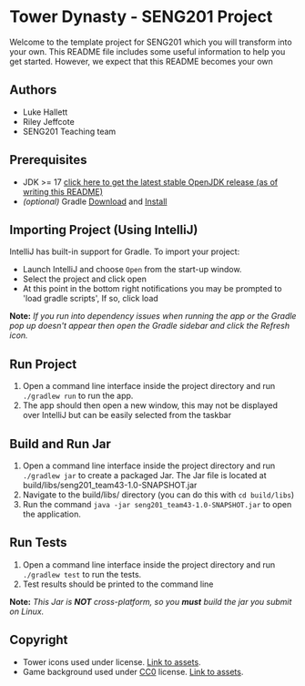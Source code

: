 # Tower Dynasty - SENG201 Project
Welcome to the template project for SENG201 which you will transform into your own.
This README file includes some useful information to help you get started.
However, we expect that this README becomes your own

## Authors
- Luke Hallett
- Riley Jeffcote
- SENG201 Teaching team

## Prerequisites
- JDK >= 17 [click here to get the latest stable OpenJDK release (as of writing this README)](https://jdk.java.net/18/)
- *(optional)* Gradle [Download](https://gradle.org/releases/) and [Install](https://gradle.org/install/)

## Importing Project (Using IntelliJ)
IntelliJ has built-in support for Gradle. To import your project:

- Launch IntelliJ and choose `Open` from the start-up window.
- Select the project and click open
- At this point in the bottom right notifications you may be prompted to 'load gradle scripts', If so, click load

**Note:** *If you run into dependency issues when running the app or the Gradle pop up doesn't appear then open the Gradle sidebar and click the Refresh icon.*

## Run Project 
1. Open a command line interface inside the project directory and run `./gradlew run` to run the app.
2. The app should then open a new window, this may not be displayed over IntelliJ but can be easily selected from the taskbar

## Build and Run Jar
1. Open a command line interface inside the project directory and run `./gradlew jar` to create a packaged Jar. The Jar file is located at build/libs/seng201_team43-1.0-SNAPSHOT.jar
2. Navigate to the build/libs/ directory (you can do this with `cd build/libs`)
3. Run the command `java -jar seng201_team43-1.0-SNAPSHOT.jar` to open the application.

## Run Tests
1. Open a command line interface inside the project directory and run `./gradlew test` to run the tests.
2. Test results should be printed to the command line

**Note:** *This Jar is **NOT** cross-platform, so you **must** build the jar you submit on Linux.* 

## Copyright
- Tower icons used under license. [Link to assets](https://admurin.itch.io/mega-admurins-freebies).
- Game background used under [CC0](https://creativecommons.org/publicdomain/zero/1.0/) license. [Link to assets](https://kenney.nl/assets/tiny-dungeon).